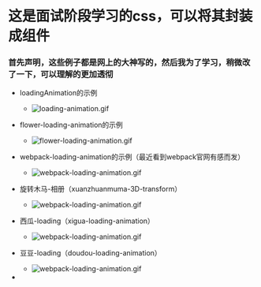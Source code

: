 # 这是面试阶段学习的css，可以将其封装成组件

### 首先声明，这些例子都是网上的大神写的，然后我为了学习，稍微改了一下，可以理解的更加透彻

* loadingAnimation的示例

  * ![loading-animation.gif](https://github.com/sweetqianba/css-animation-components/blob/dev/square-loading-animation/loading-animation.gif?raw=true)

* flower-loading-animation的示例

  * ![flower-loading-animation.gif](https://github.com/sweetqianba/css-animation-components/blob/dev/flower-loading-animation/flower-loading-animation.gif?raw=true)

* webpack-loading-animation的示例（最近看到webpack官网有感而发）

  * ![webpack-loading-animation.gif](https://github.com/sweetqianba/css-animation-components/blob/master/webpack-loading-animation/webpack-loading-animation.gif?raw=true)

* 旋转木马-相册（xuanzhuanmuma-3D-transform）

  * ![webpack-loading-animation.gif](https://github.com/sweetqianba/css-animation-components/blob/master/xuanzhuanmuma-3D-transform/xuanzhuanmuma-3D-transform.gif?raw=true)

* 西瓜-loading（xigua-loading-animation）
    * ![webpack-loading-animation.gif](https://github.com/sweetqianba/css-animation-components/blob/master/xigua-loading-animation/xigua-loading-animation.gif?raw=true)

* 豆豆-loading（doudou-loading-animation）

  * ![webpack-loading-animation.gif](https://github.com/sweetqianba/css-animation-components/blob/master/doudou-loading-animation/doudou-loading-animation.gif?raw=true)

* 
  

